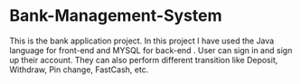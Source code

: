 # Bank-Management-System
This is the bank application project. In this project I have used the Java language for front-end and MYSQL for back-end . 
User can sign in and sign up their account.  They can also perform different transition like Deposit, Withdraw, Pin change, FastCash, etc.

